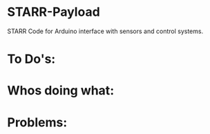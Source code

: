 # STARR-Payload
STARR Code for Arduino interface with sensors and control systems. 

# To Do's:





# Whos doing what:




# Problems:



